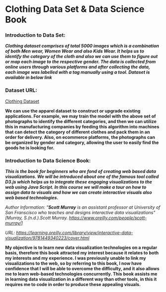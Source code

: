 # Clothing Data Set & Data Science Book

### Introduction to Data Set:

***Clothing dataset comprises of total 5000 images which is a combination of both Men wear, Women Wear and also Kids Wear. It helps us to identify the category of the cloth and also we can use them to figure out or map each image to the respective gender. The data is collected from online users through various platforms and after collecting the data, each image was labelled with a tag manually using a tool. Dataset is available in below link***

### Dataset URL:

[Clothing Dataset](https://www.kaggle.com/datasets/agrigorev/clothing-dataset-full)

**We can use the apparel dataset to construct or upgrade existing applications. For example, we may train the model with the above set of photographs to identify the different categories, and then we can utilize this in manufacturing companies by feeding this algorithm into machines that can detect the category of different clothes and pack them in an order for delivery. Also, on ecommerce platforms, the photographs can be organized by gender and category, allowing the user to easily find the goods he is looking for.**


### Introduction to Data Science Book:

***This is the book for beginners who are fond of creating web based data visualizations. We will be introduced about one of the famous tool called D3.js which helps us to integrate these engaging visualizations to the web using Java Script. In this course we will make a tour on how to assign data to visuals and how we can create interactive visuals also web based technologies.***

_Author Information: "**Scott Murray** is an assistant professor at University of San Franscisco who teaches and designs interactive data visualizations" [Murray, S.(n.d.).Scott Murray. https://www.oreilly.com/people/scott-murray/]_

_URL: https://learning.oreilly.com/library/view/interactive-data-visualization/9781449340223/cover.html_

**My objective is to learn new data visualization technologies on a regular basis, therefore this book attracted my interest because it relates to both my interests and my experience. I was previously unable to link my visualizations to the web, so by referring to this book, I now have confidence that I will be able to overcome the difficulty, and it also allows me to learn web-based technologies concurrently. This book assists me in learning data visualization in a different way than other tools, in this it requires me to code in order to produce these appealing visuals.**
